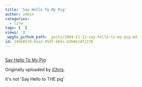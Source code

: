 ```yaml
---
title: 'Say Hello To My Pig'
author: admin
categories:
  - life
tags: {  }
views: '3'
_wpghs_github_path: _posts/2004-11-12-say-hello-to-my-pig.md
id: 245b0570-01e2-45d7-bb5c-b2b0e1df2170
---
```

<p><a href="http://www.flickr.com/photos/lemon/1424309/" title="photo sharing"><img src="http://www.flickr.com/photos/1424309_6434de0d62_m.jpg" alt="" /></a></p>
<p><a href="http://www.flickr.com/photos/lemon/1424309/">Say Hello To My Pig</a></p>
<p>Originally uploaded by <a href="http://www.flickr.com/people/lemon/">iChris</a>.</p>
<p>It's not 'Say Hello to THE pig'</p>
